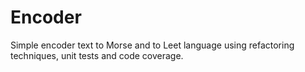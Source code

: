 # Encoder
Simple encoder text to Morse and to Leet language using refactoring techniques, unit tests and code coverage.
